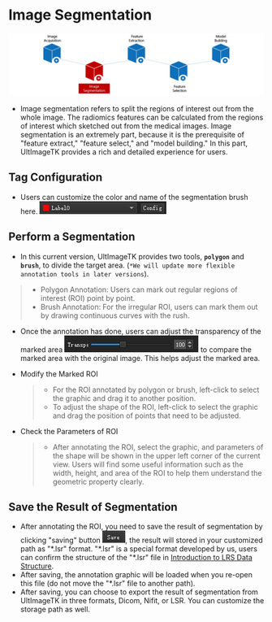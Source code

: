 # Image Segmentation
<center>

![process_of_radiomics_image_acquisition](./imgs/pipeline_2.png)

</center>

- Image segmentation refers to split the regions of interest out from the whole image. The radiomics features can be calculated from the regions of interest which sketched out from the medical images. Image segmentation is an extremely part, because it is the prerequisite of "feature extract," "feature select," and "model building." In this part, UltImageTK provides a rich and detailed experience for users.

## Tag Configuration
-  Users can customize the color and name of the segmentation brush here. ![](./imgs/setting_color.png)

## Perform a Segmentation
- In this current version, UltImageTK provides two tools, **`polygon`** and **`brush`**, to divide the target area. (`*We will update more flexible annotation tools in later versions`).

> - Polygon Annotation: Users can mark out regular regions of interest (ROI) point by point.
> - Brush Annotation: For the irregular ROI, users can mark them out by drawing continuous curves with the rush.


- Once the annotation has done, users can adjust the transparency of the marked area ![](./imgs/transparancy.png) to compare the marked area with the original image. This helps adjust the marked area.

- Modify the Marked ROI
   > * For the ROI annotated by polygon or brush, left-click to select the graphic and drag it to another position.
   > * To adjust the shape of the ROI, left-click to select the graphic and drag the position of points that need to be adjusted.

- Check the Parameters of ROI
   > * After annotating the ROI, select the graphic, and parameters of the shape will be shown in the upper left corner of the current view. Users will find some useful information such as the width, height, and area of the ROI to help them understand the geometric property clearly.



## Save the Result of Segmentation
- After annotating the ROI, you need to save the result of segmentation by clicking "saving" button ![](./imgs/save_btn.png), the result will stored in your customized path as "\*.lsr" format. "\*.lsr" is a special format developed by us, users can confirm the structure of the "\*.lsr" file in [Introduction to LRS Data Structure](zh-cn/analysisApi).
- After saving, the annotation graphic will be loaded when you re-open this file (do not move the "\*.lsr" file to another path).
- After saving, you can choose to export the result of segmentation from UltImageTK in three formats, Dicom, Nifit, or LSR. You can customize the storage path as well.